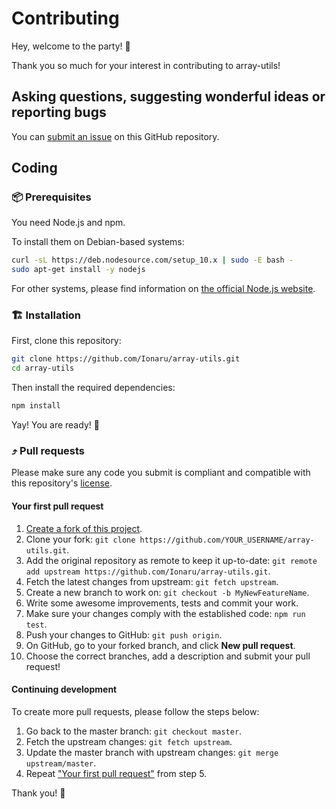 # Contributing

Hey, welcome to the party! 🎉

Thank you so much for your interest in contributing to array-utils!

## Asking questions, suggesting wonderful ideas or reporting bugs

You can [submit an issue️](https://github.com/Ionaru/array-utils/issues) on this GitHub repository.

## Coding

### 📦 Prerequisites

You need Node.js and npm.

To install them on Debian-based systems:

```bash
curl -sL https://deb.nodesource.com/setup_10.x | sudo -E bash -
sudo apt-get install -y nodejs
```

For other systems, please find information on [the official Node.js website](https://nodejs.org/en/download/).

### 🏗️ Installation

First, clone this repository:

```bash
git clone https://github.com/Ionaru/array-utils.git
cd array-utils
```

Then install the required dependencies:

```bash
npm install
```

Yay! You are ready! 🍾

### ⤴️ Pull requests

Please make sure any code you submit is compliant and compatible with this repository's [license](./LICENSE).

#### Your first pull request

1. [Create a fork of this project](https://github.com/Ionaru/array-utils/fork).
2. Clone your fork: `git clone https://github.com/YOUR_USERNAME/array-utils.git`.
3. Add the original repository as remote to keep it up-to-date: `git remote add upstream https://github.com/Ionaru/array-utils.git`.
4. Fetch the latest changes from upstream: `git fetch upstream`.
5. Create a new branch to work on: `git checkout -b MyNewFeatureName`.
6. Write some awesome improvements, tests and commit your work.
7. Make sure your changes comply with the established code: `npm run test`.
8. Push your changes to GitHub: `git push origin`.
9. On GitHub, go to your forked branch, and click **New pull request**.
10. Choose the correct branches, add a description and submit your pull request!

#### Continuing development

To create more pull requests, please follow the steps below:

1. Go back to the master branch: `git checkout master`.
2. Fetch the upstream changes: `git fetch upstream`.
3. Update the master branch with upstream changes: `git merge upstream/master`.
4. Repeat ["Your first pull request"](#your-first-pull-request) from step 5.

Thank you! 💜
